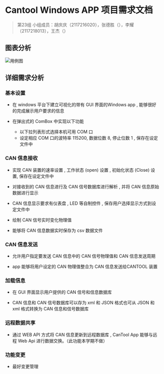 # Cantool Windows APP 项目需求文档

> 第23组
> 小组成员：胡庆庆（2117216020），张德胜（），李耀（2117218013），王杰（）

## 图表分析
![用例图](http://om0ttwn6c.bkt.clouddn.com/%E4%BE%8B%E5%9B%BEcantool.png)

## 详细需求分析

### 基本设置

- 在 windows 平台下建立可视化的带有 GUI 界面的Windows app , 能够很好的完成展示用户要求的信息

- 在弹出式的 ComBox 中实现以下功能
  - 以下拉列表形式选择本机可用 COM 口
  - 设定相应 COM 口的波特率 115200, 数据位数 8, 停止位数 1 , 保存在设定文件中

### CAN 信息接收

- 实现 CAN 装置的速率设置 , 工作状态 (open) 设置 , 初始化状态 (Close) 设置, 保存在设定文件中

- 对接收到的 CAN 信息进行及 CAN 信号数据库进行解析 ,  并将 CAN 信息原始数据进行显示

- CAN 信息显示要求有仪表盘 , LED 等自制控件 , 保存用户选择显示方式到设定文件中

- 绘制 CAN 信号实时变化物理值

- 能够将 CAN 信息数据实时保存为 csv 数据文件

### CAN 信息发送

- 允许用户指定要发送 CAN 信息中的 CAN 信号物理值和 CAN 信息发送周期

- app 能够将用户设定的 CAN 物理值整合为 CAN 信息发送给CANTOOL 装置

### 加载信息

- 在 GUI 界面显示用户提供的 CAN 信号和信息数据库

- CAN 信息和 CAN 信号数据库可以存为 xml 和 JSON 格式也可从 JSON 和 xml 格式转换为 CAN 信息和信号数据库

### 远程数据共享

- 通过 WEB API 方式将 CAN 信息更新到远程数据库 , CanTool App 能够与远程 Web Api 进行数据交换。（此功能本学期不做）

### 功能变更

- 最好变更管理